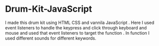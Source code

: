 # Drum-Kit-JavaScript
I made this drum kit using HTML CSS and vannila JavaScript . Here I used event listeners to handle the keypress and click through keyboard and mouse and used that event listeners to target the function . In function I used different sounds for different keywords.
